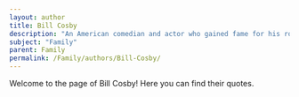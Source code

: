 ```yaml
---
layout: author
title: Bill Cosby
description: "An American comedian and actor who gained fame for his role in 'The Cosby Show,' which focused on African American family life and values."
subject: "Family"
parent: Family
permalink: /Family/authors/Bill-Cosby/
---
```


Welcome to the page of Bill Cosby! Here you can find their quotes.
